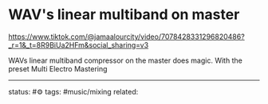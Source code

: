 # WAV's linear multiband on master

https://www.tiktok.com/@jamaalourcity/video/7078428331296820486?_r=1&_t=8R9BiUa2HFm&social_sharing=v3

WAVs linear multiband compressor on the master does magic.
With the preset Multi Electro Mastering

---
status: #⚙️ 
tags: #music/mixing
related: 